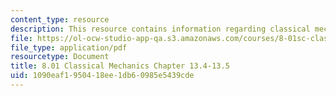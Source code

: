 ```yaml
---
content_type: resource
description: This resource contains information regarding classical mechanics.
file: https://ol-ocw-studio-app-qa.s3.amazonaws.com/courses/8-01sc-classical-mechanics-fall-2016/1090eaf1950418ee1db60985e5439cde_MIT8_01F16_chapter13.4_13.5.pdf
file_type: application/pdf
resourcetype: Document
title: 8.01 Classical Mechanics Chapter 13.4-13.5
uid: 1090eaf1-9504-18ee-1db6-0985e5439cde
---
```

